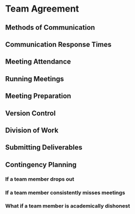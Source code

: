 # Team Agreement

## Methods of Communication 

## Communication Response Times 

## Meeting Attendance 

## Running Meetings 

## Meeting Preparation 

## Version Control 

## Division of Work 

## Submitting Deliverables 

## Contingency Planning 

### If a team member drops out

### If a team member consistently misses meetings 

### What if a team member is academically dishonest